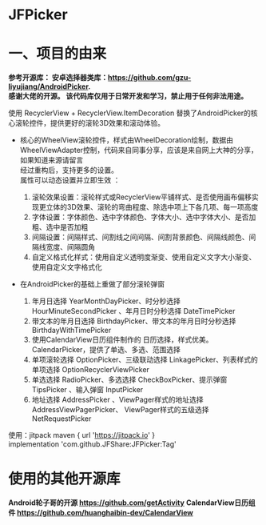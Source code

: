 # JFPicker

# 一、项目的由来

**参考开源库： 安卓选择器类库：https://github.com/gzu-liyujiang/AndroidPicker.  
感谢大佬的开源。 该代码库仅用于日常开发和学习，禁止用于任何非法用途。**

使用 RecyclerView + RecyclerView.ItemDecoration 替换了AndroidPicker的核心滚轮控件，提供更好的滚轮3D效果和滚动体验。

* 核心的WheelView滚轮控件，样式由WheelDecoration绘制，数据由WheelViewAdapter控制，代码来自同事分享，应该是来自网上大神的分享，如果知道来源请留言  
  经过重构后，支持更多的设置。  
  属性可以动态设置并立即生效 ：
    1. 滚轮效果设置：滚轮样式或RecyclerView平铺样式、是否使用画布偏移实现更立体的3D效果、滚轮的弯曲程度、除选中项上下各几项、每一项高度
    2. 字体设置：字体颜色、选中字体颜色、字体大小、选中字体大小、是否加粗、选中是否加粗
    3. 间隔设置：间隔样式、间割线之间间隔、间割背景颜色、间隔线颜色、间隔线宽度、间隔圆角
    4. 自定义格式化样式：使用自定义透明度渐变、使用自定义文字大小渐变、使用自定义文字格式化

* 在AndroidPicker的基础上重做了部分滚轮弹窗
    1. 年月日选择 YearMonthDayPicker、时分秒选择 HourMinuteSecondPicker 、年月日时分秒选择 DateTimePicker
    2. 带文本的年月日选择 BirthdayPicker、带文本的年月日时分秒选择 BirthdayWithTimePicker
    3. 使用CalendarView日历组件制作的 日历选择，样式优美。CalendarPicker，提供了单选、多选、范围选择
    4. 单项滚轮选择 OptionPicker、三级联动选择 LinkagePicker、列表样式的单项选择 OptionRecyclerViewPicker
    5. 单选选择 RadioPicker、多选选择 CheckBoxPicker、提示弹窗 TipsPicker 、输入弹窗 InputPicker
    6. 地址选择 AddressPicker 、ViewPager样式的地址选择 AddressViewPagerPicker、 ViewPager样式的五级选择
       NetRequestPicker

使用：jitpack
   maven { url 'https://jitpack.io' }  
   implementation 'com.github.JFShare:JFPicker:Tag'
   
# 使用的其他开源库

**Android轮子哥的开源 https://github.com/getActivity**
**CalendarView日历组件 https://github.com/huanghaibin-dev/CalendarView**
